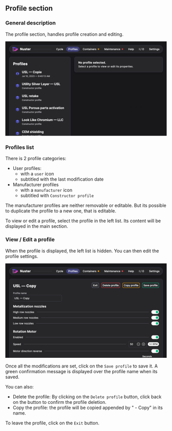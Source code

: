 ## Profile section

### General description

The profile section, handles profile creation and editing.

![Profiles](component_profiles.png)

### Profiles list

There is 2 profile categories:

- User profiles:
  - with a `user` icon
  - subtitled with the last modification date
- Manufacturer profiles
  - with a `manufacturer` icon
  - subtitled with `Constructor profile`

The manufacturer profiles are neither removable or editable. But its possible to duplicate the profile to a new one, that is editable.

To view or edit a profile, select the profile in the left list. Its content will be displayed in the main section.

### View / Edit a profile

When the profile is displayed, the left list is hidden. You can then edit the profile settings.

![Profile Edit](profiles_edit.png)

Once all the modifications are set, click on the `Save profile` to save it. A green confirmation message is displayed over the profile name when its saved.

You can also:

- Delete the profile: By clicking on the `Delete profile` button, click back on the button to confirm the profile deletion.
- Copy the profile: the profile will be copied appended by " - Copy" in its name.

To leave the profile, click on the `Exit` button.
